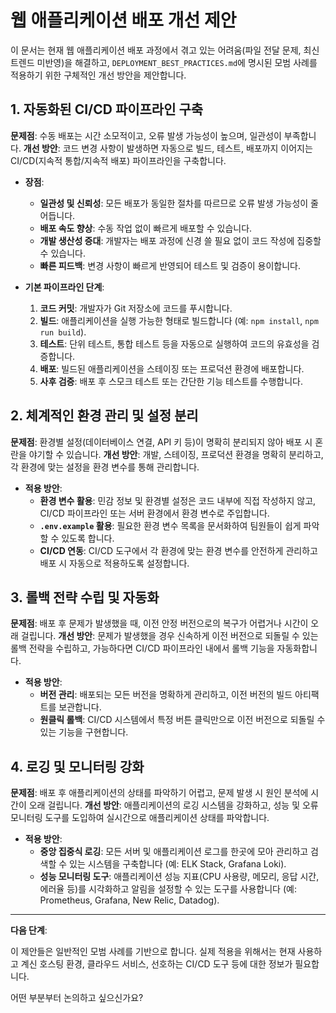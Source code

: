 # 웹 애플리케이션 배포 개선 제안

이 문서는 현재 웹 애플리케이션 배포 과정에서 겪고 있는 어려움(파일 전달 문제, 최신 트렌드 미반영)을 해결하고, `DEPLOYMENT_BEST_PRACTICES.md`에 명시된 모범 사례를 적용하기 위한 구체적인 개선 방안을 제안합니다.

## 1. 자동화된 CI/CD 파이프라인 구축

**문제점**: 수동 배포는 시간 소모적이고, 오류 발생 가능성이 높으며, 일관성이 부족합니다.
**개선 방안**: 코드 변경 사항이 발생하면 자동으로 빌드, 테스트, 배포까지 이어지는 CI/CD(지속적 통합/지속적 배포) 파이프라인을 구축합니다.

*   **장점**:
    *   **일관성 및 신뢰성**: 모든 배포가 동일한 절차를 따르므로 오류 발생 가능성이 줄어듭니다.
    *   **배포 속도 향상**: 수동 작업 없이 빠르게 배포할 수 있습니다.
    *   **개발 생산성 증대**: 개발자는 배포 과정에 신경 쓸 필요 없이 코드 작성에 집중할 수 있습니다.
    *   **빠른 피드백**: 변경 사항이 빠르게 반영되어 테스트 및 검증이 용이합니다.

*   **기본 파이프라인 단계**:
    1.  **코드 커밋**: 개발자가 Git 저장소에 코드를 푸시합니다.
    2.  **빌드**: 애플리케이션을 실행 가능한 형태로 빌드합니다 (예: `npm install`, `npm run build`).
    3.  **테스트**: 단위 테스트, 통합 테스트 등을 자동으로 실행하여 코드의 유효성을 검증합니다.
    4.  **배포**: 빌드된 애플리케이션을 스테이징 또는 프로덕션 환경에 배포합니다.
    5.  **사후 검증**: 배포 후 스모크 테스트 또는 간단한 기능 테스트를 수행합니다.

## 2. 체계적인 환경 관리 및 설정 분리

**문제점**: 환경별 설정(데이터베이스 연결, API 키 등)이 명확히 분리되지 않아 배포 시 혼란을 야기할 수 있습니다.
**개선 방안**: 개발, 스테이징, 프로덕션 환경을 명확히 분리하고, 각 환경에 맞는 설정을 환경 변수를 통해 관리합니다.

*   **적용 방안**:
    *   **환경 변수 활용**: 민감 정보 및 환경별 설정은 코드 내부에 직접 작성하지 않고, CI/CD 파이프라인 또는 서버 환경에서 환경 변수로 주입합니다.
    *   **`.env.example` 활용**: 필요한 환경 변수 목록을 문서화하여 팀원들이 쉽게 파악할 수 있도록 합니다.
    *   **CI/CD 연동**: CI/CD 도구에서 각 환경에 맞는 환경 변수를 안전하게 관리하고 배포 시 자동으로 적용하도록 설정합니다.

## 3. 롤백 전략 수립 및 자동화

**문제점**: 배포 후 문제가 발생했을 때, 이전 안정 버전으로의 복구가 어렵거나 시간이 오래 걸립니다.
**개선 방안**: 문제가 발생했을 경우 신속하게 이전 버전으로 되돌릴 수 있는 롤백 전략을 수립하고, 가능하다면 CI/CD 파이프라인 내에서 롤백 기능을 자동화합니다.

*   **적용 방안**:
    *   **버전 관리**: 배포되는 모든 버전을 명확하게 관리하고, 이전 버전의 빌드 아티팩트를 보관합니다.
    *   **원클릭 롤백**: CI/CD 시스템에서 특정 버튼 클릭만으로 이전 버전으로 되돌릴 수 있는 기능을 구현합니다.

## 4. 로깅 및 모니터링 강화

**문제점**: 배포 후 애플리케이션의 상태를 파악하기 어렵고, 문제 발생 시 원인 분석에 시간이 오래 걸립니다.
**개선 방안**: 애플리케이션의 로깅 시스템을 강화하고, 성능 및 오류 모니터링 도구를 도입하여 실시간으로 애플리케이션 상태를 파악합니다.

*   **적용 방안**:
    *   **중앙 집중식 로깅**: 모든 서버 및 애플리케이션 로그를 한곳에 모아 관리하고 검색할 수 있는 시스템을 구축합니다 (예: ELK Stack, Grafana Loki).
    *   **성능 모니터링 도구**: 애플리케이션 성능 지표(CPU 사용량, 메모리, 응답 시간, 에러율 등)를 시각화하고 알림을 설정할 수 있는 도구를 사용합니다 (예: Prometheus, Grafana, New Relic, Datadog).

---

**다음 단계**:

이 제안들은 일반적인 모범 사례를 기반으로 합니다. 실제 적용을 위해서는 현재 사용하고 계신 호스팅 환경, 클라우드 서비스, 선호하는 CI/CD 도구 등에 대한 정보가 필요합니다.

어떤 부분부터 논의하고 싶으신가요?
